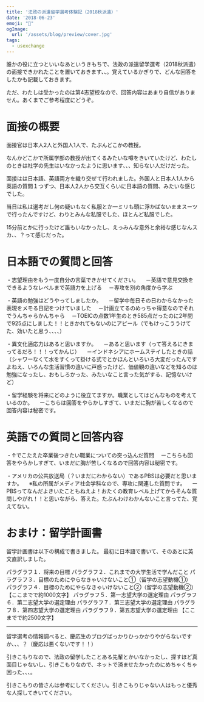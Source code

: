 ```yaml
---
title: '法政の派遣留学選考体験記（2018秋派遣）'
date: '2018-06-23'
emoji: "👥"
ogImage:
  url: '/assets/blog/preview/cover.jpg'
tags:
  - usexchange
---
```


誰かの役に立つといいなあというきもちで、法政の派遣留学選考（2018秋派遣）の面接できかれたことを置いておきます、、。覚えているかぎりで、どんな回答をしたかも記載しておきます。

ただ、わたしは受かったのは第4志望校なので、回答内容はあまり自信がありません。あくまでご参考程度にどうぞ。

# 面接の概要

面接官は日本人2人と外国人1人で、たぶんどこかの教授。

なんかどこかで所属学部の教授が出てくるみたいな噂をきいていたけど、わたしのときは社学の先生はいなかったように思います、、、知らない人だけだった。

面接はは日本語、英語両方を織り交ぜて行われました。外国人と日本人1人から英語の質問１つずつ、日本人2人から交互くらいに日本語の質問、みたいな感じでした。

当日は私は選考だし何の疑いもなく私服とか一ミリも頭に浮かばないままスーツで行ったんですけど、わりとみんな私服でした、ほとんど私服でした。

15分前とかに行ったけど誰もいなかったし、えっみんな意外と余裕な感じなんスカ、、？って感じだった。

# 日本語での質問と回答

・志望理由をもう一度自分の言葉できかせてください。
　－英語で意見交換をできるようなレベルまで英語力を上げる
　－専攻を別の角度から学ぶ

・英語の勉強はどうやってしましたか。
　－留学中毎日その日わからなかった表現をメモる日記をつけていました
　－計画立てるのめっちゃ得意なのでそれでうんちゃらかんちゃら
　－TOEICの点数1年生のとき585点だったのに2年間で925点にしました！！ときかれてもないのにアピール（でもけっこううけてた、効いたと思う、、、、）

・異文化適応力はあると思いますか。
　－あると思います（って答えるにきまってるだろ！！！ってかんじ）
　－インドネシアにホームステイしたときの話（シャワーなくて水をすくって掛ける式でとかほんといろいろ大変だったんですよねえ、いろんな生活習慣の違いに戸惑ったけど、価値観の違いなどを知るのは勉強になったし、おもしろかった、みたいなこと言った気がする、記憶ないけど）

・留学経験を将来にどのように役立てますか。職業としてはどんなものを考えているのか。
　ーこちらは回答をやらかしすぎて、いまだに胸が苦しくなるので回答内容は秘密です。

# 英語での質問と回答内容

・↑でこたえた卒業後つきたい職業についての突っ込んだ質問
　ーこちらも回答をやらかしすぎて、いまだに胸が苦しくなるので回答内容は秘密です。

・アメリカの公共放送局（？いまだにわからない）であるPBSは必要だと思いますか。
　※私の所属がメディア社会学科なので、専攻に関連した質問です。
　ーPBSってなんだよきいたこともねえよ！おたくの教育レベル上げてからそんな質問しやがれ！！と思いながら、答えた。たぶんわけわかんないこと言ってた、覚えてない。

# おまけ：留学計画書

留学計画書は以下の構成で書きました。
最初に日本語で書いて、そのあとに英文直訳しました。

パラグラフ１．将来の目標
パラグラフ２．これまでの大学生活で学んだこと
パラグラフ３．目標のためにやらなきゃいけないこと①（留学の志望動機①）
パラグラフ４．目標のためにやらなきゃいけないこと②（留学の志望動機②）
【ここまでで約1000文字】
パラグラフ５．第一志望大学の選定理由
パラグラフ６．第二志望大学の選定理由
パラグラフ７．第三志望大学の選定理由
パラグラフ８．第四志望大学の選定理由
パラグラフ９．第五志望大学の選定理由
【ここまでで約2500文字】

---

留学選考の情報調べると、慶応生のブログばっかりひっかかりやがらないですか、、、？（慶応は悪くないです！！）

引きこもりなので、法政の留学したことある先輩とかいなかったし、探すほど真面目じゃないし、引きこもりなので、ネットで済ませたかったのにめちゃくちゃ困った、、、。

引きこもりの皆さんは参考にしてください。引きこもりじゃない人はもっと優秀な人探してきいてください。